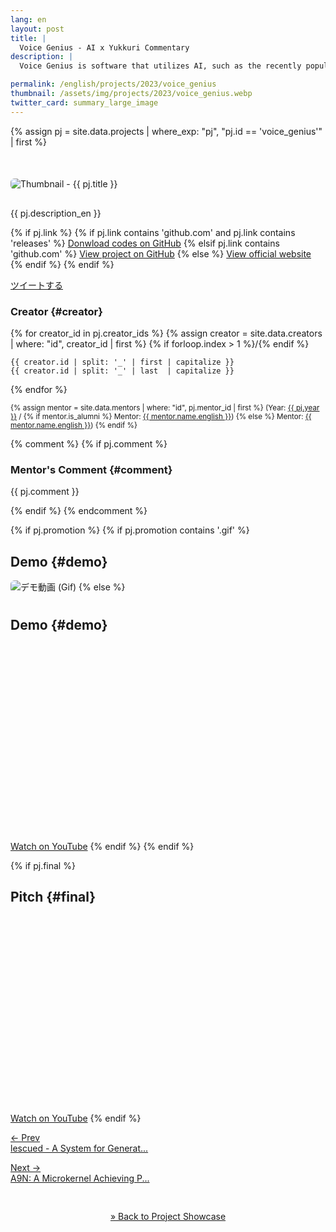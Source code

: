 ```yaml
---
lang: en
layout: post
title: |
  Voice Genius - AI x Yukkuri Commentary
description: |
  Voice Genius is software that utilizes AI, such as the recently popular ChatGPT, to create fully automated, slow-paced explanatory videos. It generates videos from titles and articles, transforming data and articles that may be difficult to understand in text form into familiar video formats. The generated videos can be viewed on <a href='https://www.youtube.com/@ai-yukkuri/featured'>YouTube</a> or <a href='https://www.tiktok.com/@ai.yukkuri'>TikTok</a>.

permalink: /english/projects/2023/voice_genius
thumbnail: /assets/img/projects/2023/voice_genius.webp
twitter_card: summary_large_image
---
```


{% assign pj = site.data.projects | where_exp: "pj", "pj.id == 'voice_genius'" | first %}

<div style='margin-top: 50px; margin-bottom: 30px;'>
  <img class='top-img lazyload' src='/assets/img/spinner.svg' alt='Thumbnail - {{ pj.title }}'
  {% if pj.thumbnail %}    data-src='/assets/img/projects/{{ pj.year }}/{{ pj.thumbnail }}'
  {% else %}               data-src='/assets/img/projects/tbu.webp'
  {% endif %}                 title='{{ pj.title }}' style='border-radius: 6px;' loading='lazy' />
</div>

{{ pj.description_en }}

<div class='flex'>
  {% if pj.link %}
    {% if pj.link contains 'github.com' and pj.link contains 'releases' %}
       <a href='{{ pj.link }}' target='_blank' class='button'>Donwload codes on GitHub</a>
    {% elsif pj.link contains 'github.com' %}
       <a href='{{ pj.link }}' target='_blank' class='button'>View project on GitHub</a>
    {% else %}
       <a href='{{ pj.link }}' target='_blank' class='button'>View official website</a>
    {% endif %}
  {% endif %}

  <a href="https://twitter.com/intent/tweet?text={{ pj.title }}&via=MitouJr&hashtags=未踏ジュニア{% if pj.tags %},{{ pj.tags | join: ','}}{% endif %}&related=MitouJr&lang=jp&url={{ site.url }}/projects/{{ pj.year }}/{{ pj.id }}" class="button" target="_blank" rel="noopener">ツイートする</a>
</div>

### Creator {#creator}
<p>
  {% for creator_id in pj.creator_ids %}
    {% assign creator = site.data.creators | where: "id", creator_id | first %}
    {% if forloop.index > 1 %}<span>/</span>{% endif %}

    {{ creator.id | split: '_' | first | capitalize }}
    {{ creator.id | split: '_' | last  | capitalize }}
  {% endfor %}

  <small>
    {% assign mentor = site.data.mentors | where: "id", pj.mentor_id | first %}
    (Year: <a href='/english/projects/#{{ pj.year }}'>{{ pj.year }}</a> /
     {% if mentor.is_alumni %}
     Mentor: <a href='/alumni#{{ mentor.id }}'>{{ mentor.name.english }}</a>)
     {% else %}
     Mentor: <a href='/mentors#{{ mentor.id }}'>{{ mentor.name.english }}</a>)
     {% endif %}
  </small>
</p>

{% comment %}
{% if pj.comment %}
### Mentor's Comment {#comment}
<p class="project-comment">{{ pj.comment }}</p>
{% endif %}
{% endcomment %}

{% if pj.promotion %}
{% if pj.promotion contains '.gif' %}
## Demo {#demo}
<img class='top-img lazyload' src='/assets/img/spinner.svg' alt='デモ動画 (Gif)'
     data-src='/assets/img/projects/{{ pj.year }}/{{ pj.promotion }}' loading='lazy'
     style='margin-bottom: 10px; border-radius: 6px;' />
{% else %}
## Demo {#demo}
<div class="youtube">
  <iframe width="560" height="315" class="lazyload" data-src="https://www.youtube.com/embed/{{ pj.promotion }}?rel=0" frameborder="0" allowfullscreen=""></iframe>
</div>
<a href="https://youtu.be/{{ pj.promotion }}" target="_blank" rel="noopener" class="button">Watch on YouTube</a>
{% endif %}
{% endif %}

{% if pj.final %}
## Pitch {#final}
<div class="youtube">
  <iframe width="560" height="315" class="lazyload" data-src="https://www.youtube.com/embed/{{ pj.final }}?rel=0{% if pj.final_start %}&start={{ pj.final_start }}{% endif %}" frameborder="0" allow="accelerometer; autoplay; clipboard-write; encrypted-media; gyroscope; picture-in-picture" allowfullscreen=""></iframe>
</div>
<a href="https://youtu.be/{{ pj.final }}{% if pj.final_start %}?t={{ pj.final_start }}{% endif %}" target="_blank" rel="noopener" class="button">Watch on YouTube</a>
{% endif %}

<nav>
  <p class='nav prev'><a href='lescued' title='lescued - A System for Generating Preferred Music Using AI'>&larr; Prev<br>
    lescued - A System for Generat...</a></p>
  <p class='nav next'><a href='a9n' title='A9N: A Microkernel Achieving Portability Using HAL'>Next &rarr;<br>
    A9N: A Microkernel Achieving P...</a></p>
</nav>

<ul style="list-style: none; text-align: center; padding: 30px 0px;">
  <li style="display: inline-block; margin: auto 10px;">
    <a href="/english/projects">&raquo; Back to Project Showcase</a>
  </li>
</ul>
